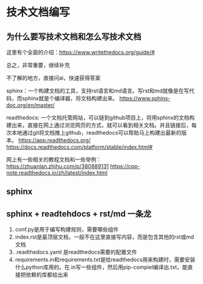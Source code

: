 # 技术文档编写

## 为什么要写技术文档和怎么写技术文档
这里有个全面的介绍：https://www.writethedocs.org/guide/#

总之，非常重要，继续补充

不了解的地方，直接问ai，快速获得答案

sphinx：一个构建文档的工具，支持rst语言和md语言。写rst和md就像是在写代码，而sphinx就是个编译器，将文档构建出来。
https://www.sphinx-doc.org/en/master/

readthedocs: 一个文档托管网站，可以链到github项目上，将用sphinx的文档构建出来，直接在网上通过浏览网页的方式，就可以看到相关文档。并且链接后，每次本地通过git将文档推上github，readthedocs可以帮助马上构建出最新的版本。
https://app.readthedocs.org/       
https://docs.readthedocs.com/platform/stable/index.html#

网上有一些相关的教程文档和一些举例：https://zhuanlan.zhihu.com/p/380889131     https://cpp-note.readthedocs.io/zh/latest/index.html

## sphinx

## sphinx + readtehdocs + rst/md 一条龙
1. conf.py是用于编写构建规则，需要哪些组件
2. index.rst是最顶层文档，一般不在这里直接写内容，而是包含其他的rst或md文档
3. .readthedocs.yaml 是readthedocs需要的配置文件
4. requirements.in和requirements.txt是给readthedocs用来构建时，需要安装什么python库用的。在.in写一些组件，然后用pip-compiel编译出.txt，能直接把依赖的库都给出来
